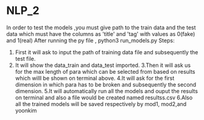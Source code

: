 # NLP_2
In order to test the models ,you must give path to the train data and the test data which must have the columns as 'title' and 'tag' with 
values as 0(fake) and 1(real)
After running the py file , python3 run_models.py
Steps:
1. First it will ask to input the path of training data file and subsequently the test file.
2. It will show the data_train and data_test imported.
3.Then it will ask us for the max length of para which can be selected from based on results which willl be shown on terminal above.
4.It will ask for the first dimension in which para has to be broken and subsequently the second dimension.
5.It will automatically run all the models and ouput the results on terminal and also a file would be created named resultss.csv
6.Also all the trained models will be saved respectively by mod1, mod2,and yoonkim

